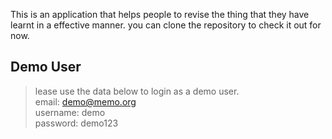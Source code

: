 This is an application that helps people to revise the thing that they have learnt in a effective manner. you can clone the repository to check it out for now.


## Demo User
> lease use the data below to login as a demo user.<br>
>email: demo@memo.org<br>
username: demo<br>
password: demo123<br>
